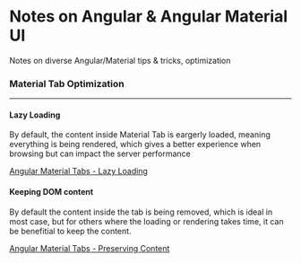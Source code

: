 # Notes on Angular & Angular Material UI

Notes on diverse Angular/Material tips & tricks, optimization



### Material Tab Optimization
-----

#### Lazy Loading 

By default, the content inside Material Tab is eargerly loaded, meaning everything is being rendered, which gives a better experience when browsing but can impact the server performance

[Angular Material Tabs - Lazy Loading](https://material.angular.dev/components/tabs/overview#lazy-loading)


#### Keeping DOM content

By default the content inside the tab is being removed, which is ideal in most case, but for others where the loading or rendering takes time, it can be benefitial to keep the content.

[Angular Material Tabs - Preserving Content](https://material.angular.dev/components/tabs/overview#lazy-loading)
